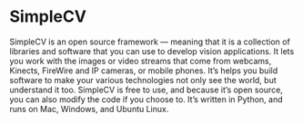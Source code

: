 # SimpleCV
SimpleCV is an open source framework — meaning that it is a collection of libraries and software that you can use to develop vision applications. It lets you work with the images or video streams that come from webcams, Kinects, FireWire and IP cameras, or mobile phones. It’s helps you build software to make your various technologies not only see the world, but understand it too. SimpleCV is free to use, and because it’s open source, you can also modify the code if you choose to. It’s written in Python, and runs on Mac, Windows, and Ubuntu Linux. 
